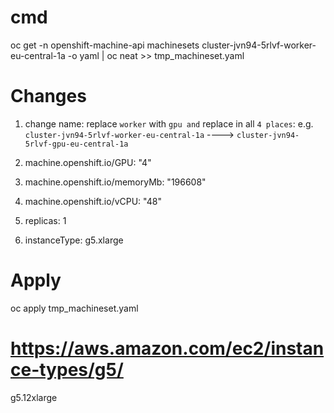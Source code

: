 
# cmd
oc get -n openshift-machine-api machinesets cluster-jvn94-5rlvf-worker-eu-central-1a -o yaml | oc neat >> tmp_machineset.yaml

# Changes
1. change name: replace `worker` with `gpu and` replace in all `4 places`:
e.g.    `cluster-jvn94-5rlvf-worker-eu-central-1a` ----> `cluster-jvn94-5rlvf-gpu-eu-central-1a`

2. machine.openshift.io/GPU: "4"
3. machine.openshift.io/memoryMb: "196608"
4. machine.openshift.io/vCPU: "48"
5. replicas: 1
6. instanceType: g5.xlarge 
 


# Apply
oc apply tmp_machineset.yaml

# https://aws.amazon.com/ec2/instance-types/g5/
 g5.12xlarge